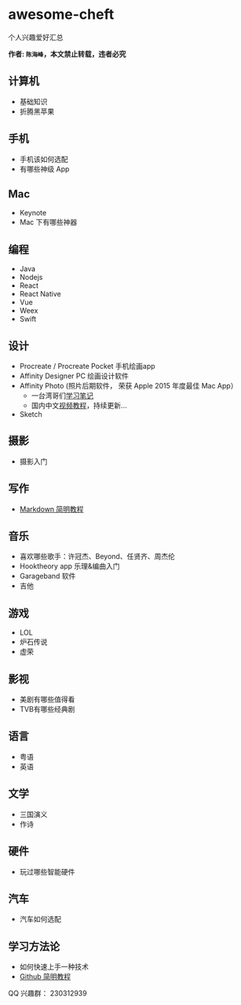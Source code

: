 # awesome-cheft
个人兴趣爱好汇总

__作者: `陈海峰`，本文禁止转载，违者必究__


## 计算机
  * 基础知识
  * 折腾黑苹果

## 手机
  * 手机该如何选配
  * 有哪些神级 App

## Mac
  * Keynote
  * Mac 下有哪些神器

## 编程
  * Java
  * Nodejs
  * React
  * React Native
  * Vue
  * Weex
  * Swift

## 设计
  * Procreate / Procreate Pocket 手机绘画app
  * Affinity Designer PC 绘画设计软件
  * Affinity Photo (照片后期软件， 荣获 Apple 2015 年度最佳 Mac App）
    * 一台湾哥们[学习笔记](http://pala.tw/begin-to-learn-affinity-photo/)
    * 国内中文[视频教程](http://tieba.baidu.com/p/4618299526)，持续更新...
  * Sketch

## 摄影
  * 摄影入门

## 写作
  * [Markdown 简明教程](Markdown简明教程.md)

## 音乐
  * 喜欢哪些歌手：许冠杰、Beyond、任贤齐、周杰伦
  * Hooktheory app 乐理&编曲入门
  * Garageband 软件
  * 吉他

## 游戏
  * LOL
  * 炉石传说
  * 虚荣

## 影视
  * 美剧有哪些值得看
  * TVB有哪些经典剧

## 语言
  * 粤语
  * 英语

## 文学
  * 三国演义
  * 作诗

## 硬件
  * 玩过哪些智能硬件

## 汽车
  * 汽车如何选配

## 学习方法论
  * 如何快速上手一种技术
  * [Github 简明教程](Github简明教程.md)

QQ 兴趣群： 230312939
